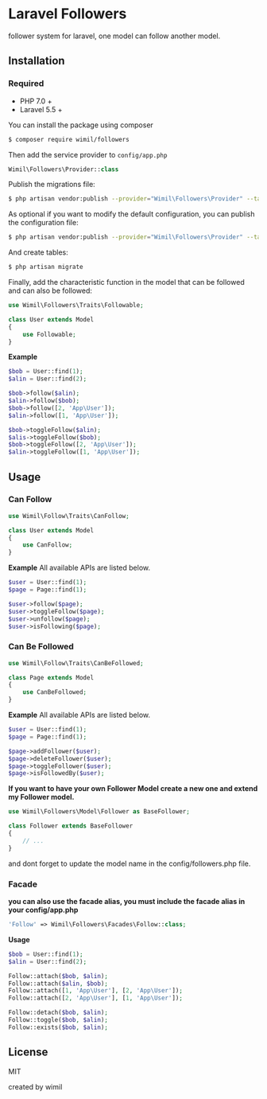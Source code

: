 # Laravel Followers

follower system for laravel, one model can follow another model.

## Installation

### Required

- PHP 7.0 +
- Laravel 5.5 +

You can install the package using composer

```sh
$ composer require wimil/followers
```

Then add the service provider to `config/app.php`

```php
Wimil\Followers\Provider::class
```

Publish the migrations file:

```sh
$ php artisan vendor:publish --provider="Wimil\Followers\Provider" --tag="migrations"
```

As optional if you want to modify the default configuration, you can publish the configuration file:
 
```sh
$ php artisan vendor:publish --provider="Wimil\Followers\Provider" --tag="config"
```

And create tables:

```php
$ php artisan migrate
```


Finally, add the characteristic function in the model that can be followed and can also be followed:

```php
use Wimil\Followers\Traits\Followable;

class User extends Model
{
    use Followable;
}
```
**Example**
```php
$bob = User::find(1);
$alin = User::find(2);

$bob->follow($alin);
$alin->follow($bob);
$bob->follow([2, 'App\User']);
$alin->follow([1, 'App\User']);

$bob->toggleFollow($alin);
$alis->toggleFollow($bob);
$bob->toggleFollow([2, 'App\User']);
$alin->toggleFollow([1, 'App\User']);

```


## Usage

### Can Follow

```php
use Wimil\Follow\Traits\CanFollow;

class User extends Model
{
    use CanFollow;
}
```

**Example**
All available APIs are listed below.
```php
$user = User::find(1);
$page = Page::find(1);

$user->follow($page);
$user->toggleFollow($page);
$user->unfollow($page);
$user->isFollowing($page);
```



### Can Be Followed

```php
use Wimil\Follow\Traits\CanBeFollowed;

class Page extends Model
{
    use CanBeFollowed;
}
```

**Example**
All available APIs are listed below.
```php
$user = User::find(1);
$page = Page::find(1);

$page->addFollower($user);
$page->deleteFollower($user);
$page->toggleFollower($user);
$page->isFollowedBy($user);
```

**If you want to have your own Follower Model create a new one and extend my Follower model.**

```php
use Wimil\Followers\Model\Follower as BaseFollower;

class Follower extends BaseFollower
{
    // ...
}
```
and dont forget to update the model name in the config/followers.php file.

### Facade
**you can also use the facade alias, you must include the facade alias in your config/app.php**
```php
'Follow' => Wimil\Followers\Facades\Follow::class;
```
**Usage**
```php
$bob = User::find(1);
$alin = User::find(2);

Follow::attach($bob, $alin);
Follow::attach($alin, $bob);
Follow::attach([1, 'App\User'], [2, 'App\User']);
Follow::attach([2, 'App\User'], [1, 'App\User']);

Follow::detach($bob, $alin);
Follow::toggle($bob, $alin);
Follow::exists($bob, $alin);
```


## License

MIT

created by wimil
